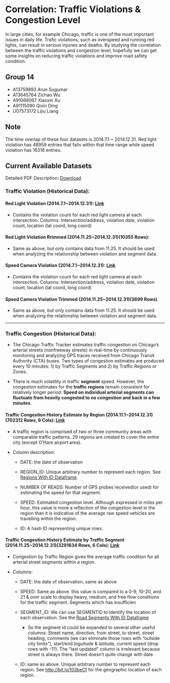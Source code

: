 # Correlation: Traffic Violations & Congestion Level
In large cities, for example Chicago, traffic is one of the most important issues in daily life. Trafic violations, such as overspeed and running red lights, can result in serious injuries and deaths. By studying the correlation between the traffic violations and congestion level, hopefully we can get some insights on reducing traffic violations and improve road safety condition.

## Group 14
* A13759893 Arun Sugumar
* A13645764 Zichao Wu
* A91068067 Xiaoxin Xu
* A91115090 Qixin Ding
* U07573172 Lijiu Liang

## Note
The time overlap of these four datasets is 2014.7.1 ~ 2014.12.31. Red light violation has 48959 entries that falls within that time range while speed violation has 16318 entries. 

## Current Available Datasets
Detailed PDF Description: [Download](https://data.cityofchicago.org/api/assets/3F039704-BD76-4E6E-8E42-5F2BB01F0AF8)

### Traffic Violation (Historical Data):

#### Red Light Violation (2014.7.1~2014.12.31): [Link](https://data.cityofchicago.org/Transportation/Red-Light-Camera-Violations/spqx-js37)
- Contains the violation count for each red light camera at each intersection. 
Columns: Intersection/address, violation date, violation count, location (lat coord, long coord)

#### Red Light Violation Rrimmed (2014.11.25~2014.12.31)(10355 Rows):
- Same as above, but only contains data from 11.25. It should be used when analyzing the relationship between violation and segment data.

#### Speed Camera Violation (2014.7.1~2014.12.31): [Link](https://data.cityofchicago.org/Transportation/Speed-Camera-Violations/hhkd-xvj4)
- Contains the violation count for each red light camera at each intersection. 
Columns: Intersection/address, violation date, violation count, location (lat coord, long coord)
 
#### Speed Camera Violation Trimmed (2014.11.25~2014.12.31)(3699 Rows)
- Same as above, but only contains data from 11.25. It should be used when analyzing the relationship between violation and segment data.

---
### Traffic Congestion (Historical Data):
 
- The Chicago Traffic Tracker estimates traffic congestion on Chicago’s arterial streets (nonfreeway streets) in real-time by continuously monitoring and analyzing GPS traces received from Chicago Transit Authority (CTA) buses. Two types of congestion estimates are produced every 10 minutes: 1) by Traffic Segments and 2) by Traffic Regions or Zones.
 
- There is much volatility in traffic **segment** speed. However, the congestion estimates for the **traffic regions** remain consistent for relatively longer period. **Speed on individual arterial segments can fluctuate from heavily congested to no congestion and back in a few minutes**. 

#### Traffic Congestion History Estimate by Region (2014.11.1~2014.12.31)(702312 Rows, 6 Cols): [Link](https://data.cityofchicago.org/Transportation/Chicago-Traffic-Tracker-Historical-Congestion-Esti/emtn-qqdi)
- A traffic region is comprised of two or three community areas with comparable traffic patterns.
29 regions are created to cover the entire city (except O’Hare airport area).
 
- Column description: 
 
	- DATE: the date of observation
 
	- REGION_ID: Unique arbitrary number to represent each region. See [Regions With ID Dataframe](https://data.cityofchicago.org/Transportation/Chicago-Traffic-Tracker-Congestion-Estimates-by-Re/t2qc-9pjd).

	- NUMBER OF READS: Number of GPS probes received(or used) for estimating the speed for that segment.
 
	- SPEED: Estimated congestion level. Although expressed in miles per hour, this value is more a reflection of the congestion level in the region than it is indicative of the average raw speed vehicles are travelling within the region.
 
	- ID: A hash ID representing unique rows.
 
#### Traffic Congestion History Estimate by Traffic Segment (2014.11.25~2014.12.31)(3291634 Rows, 6 Cols): [Link](https://data.cityofchicago.org/Transportation/Chicago-Traffic-Tracker-Historical-Congestion-Esti/77hq-huss)
- Congestion by Traffic Region gives the average traffic condition for all arterial street segments within a region. 
 
- Columns:
 	
	- DATE: the date of observation, same as above
 
	- SPEED: Same as above. this value is compared to a 0-9, 10-20, and 21 & over scale to display heavy, medium, and free flow conditions for the traffic segment. Segments which has insufficien
 
	- SEGMENT_ID: We can use SEGMENTID to identify the location of each observation. See the [Road Segments With ID Dataframe](https://data.cityofchicago.org/Transportation/Chicago-Traffic-Tracker-Congestion-Estimates-by-Se/n4j6-wkkf/data)

		- So the segment id could be expanded to several other useful columns: 
Street name, direction, from street, to street, street heading, comments (we can eliminate those rows with “outside city limits”), start/end loguitude & latitude, current speed (drop rows with -1?). The “last updated” column is irrelevant because street is always there. Street doesn’t quite change with date
 
	- ID: same as above. Unique arbitrary number to represent each region. See http://bit.ly/103beCf for the geographic location of each region.
